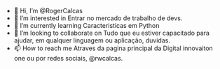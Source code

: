 - 👋 Hi, I’m @RogerCalcas
- 👀 I’m interested in Entrar no mercado de trabalho de devs.
- 🌱 I’m currently learning Caracteristicas em Python
- 💞️ I’m looking to collaborate on Tudo que eu estiver capacitado para ajudar, em qualquer linguagem ou aplicação, duvidas.
- 📫 How to reach me Atraves da pagina principal da Digital innovaiton one ou por redes sociais, @rwcalcas.

<!---
RogerCalcas/RogerCalcas is a ✨ special ✨ repository because its `README.md` (this file) appears on your GitHub profile.
You can click the Preview link to take a look at your changes.
--->
